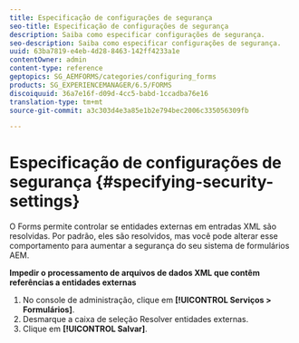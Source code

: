 ```yaml
---
title: Especificação de configurações de segurança
seo-title: Especificação de configurações de segurança
description: Saiba como especificar configurações de segurança.
seo-description: Saiba como especificar configurações de segurança.
uuid: 63ba7819-e4eb-4d28-8463-142ff4233a1e
contentOwner: admin
content-type: reference
geptopics: SG_AEMFORMS/categories/configuring_forms
products: SG_EXPERIENCEMANAGER/6.5/FORMS
discoiquuid: 36a7e16f-d09d-4cc5-babd-1ccadba76e16
translation-type: tm+mt
source-git-commit: a3c303d4e3a85e1b2e794bec2006c335056309fb

---
```



# Especificação de configurações de segurança {#specifying-security-settings}

O Forms permite controlar se entidades externas em entradas XML são resolvidas. Por padrão, eles são resolvidos, mas você pode alterar esse comportamento para aumentar a segurança do seu sistema de formulários AEM.

**Impedir o processamento de arquivos de dados XML que contêm referências a entidades externas**

1. No console de administração, clique em **[!UICONTROL Serviços > Formulários]**.
1. Desmarque a caixa de seleção Resolver entidades externas.
1. Clique em **[!UICONTROL Salvar]**.


